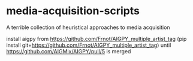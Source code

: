 # media-acquisition-scripts

A terrible collection of heuristical approaches to media acquisition

install aigpy from https://github.com/Frnot/AIGPY_multiple_artist_tag 
(pip install git+https://github.com/Frnot/AIGPY_multiple_artist_tag) until https://github.com/AIGMix/AIGPY/pull/5 is merged
